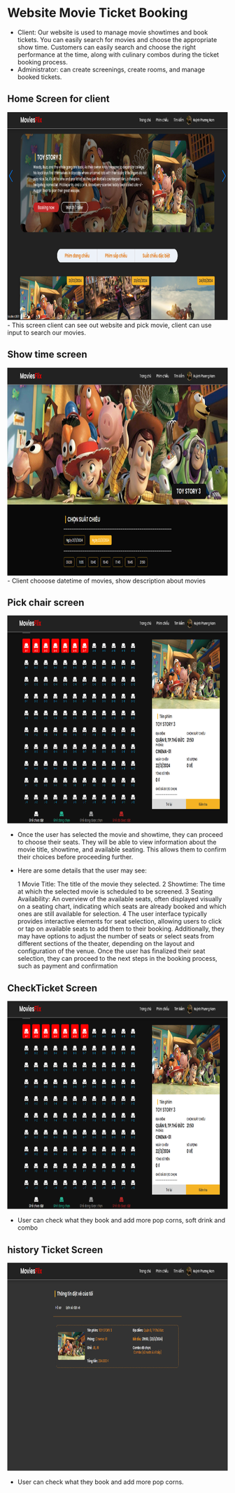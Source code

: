 # Website Movie Ticket Booking 

- Client: Our website is used to manage movie showtimes and book tickets. You can easily search for movies and choose the appropriate show time. Customers can easily search and choose the right performance at the time, along with culinary combos during the ticket booking process.
- Administrator: can create screenings, create rooms, and manage booked tickets.

## Home Screen for client
<img src="./src/gitReadmeImg/home.png" alt="alt text" width="100%" height="475px">
- This screen client can see out website and pick movie, client can use input to search our movies.

## Show time screen
<img src="./src/gitReadmeImg/showtimes.png" alt="alt text" width="100%" height="475px">
- Client chooose datetime of movies, show description about movies

## Pick chair screen
<img src="./src/gitReadmeImg/setchair.png" alt="alt text" width="100%" height="475px"></br>
 - Once the user has selected the movie and showtime, they can proceed to choose their seats. They will be able to view information about the movie title, showtime, and available seating. This allows them to confirm their choices before proceeding further.

- Here are some details that the user may see:

    1 Movie Title: The title of the movie they selected.
    2 Showtime: The time at which the selected movie is scheduled to be screened.
    3 Seating Availability: An overview of the available seats, often displayed visually on a seating chart, indicating which seats are already booked and which ones are still available for selection.
    4 The user interface typically provides interactive elements for seat selection, allowing users to click or tap on available seats to add them to their booking. Additionally, they may have options to adjust the number of seats or select seats from different sections of the theater, depending on the layout and configuration of the venue. Once the user has finalized their seat selection, they can proceed to the next steps in the booking process, such as payment and confirmation

## CheckTicket Screen
<img src="./src/gitReadmeImg/setchair.png" alt="alt text" width="100%" height="475px"></br>
 - User can check what they book and add more pop corns, soft drink and combo

 ## history Ticket Screen
 <img src="./src/gitReadmeImg/historyTicket.png" alt="alt text" width="100%" height="475px"></br>
- User can check what they book and add more pop corns.
